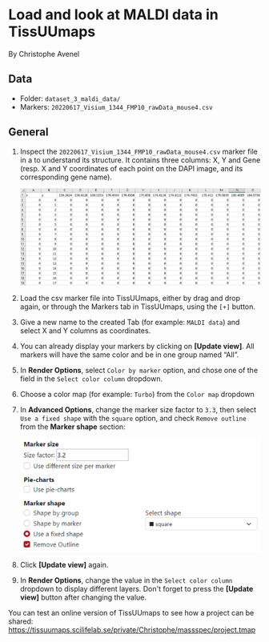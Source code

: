 # Load and look at MALDI data in TissUUmaps
By Christophe Avenel

## Data
- Folder: `dataset_3_maldi_data/`
- Markers: `20220617_Visium_1344_FMP10_rawData_mouse4.csv`

## General
1. Inspect the `20220617_Visium_1344_FMP10_rawData_mouse4.csv` marker file in a  to understand its structure. It contains three columns: X, Y and Gene (resp. X and Y coordinates of each point on the DAPI image, and its corresponding gene name).

    ![](images/maldi_excel.png?raw=true "MALDI in excel")
1. Load the csv marker file into TissUUmaps, either by drag and drop again, or through the Markers tab in TissUUmaps, using the `[+]` button.
1. Give a new name to the created Tab (for example: `MALDI data`) and select X and Y columns as coordinates.
1. You can already display your markers by clicking on **[Update view]**. All markers will have the same color and be in one group named “All”.
1. In **Render Options**, select `Color by marker` option, and chose one of the field in the `Select color column` dropdown.
1. Choose a color map (for example: `Turbo`) from the `Color map` dropdown
1. In **Advanced Options**, change the marker size factor to `3.3`, then select `Use a fixed shape` with the `square` option, and check `Remove outline` from the **Marker shape** section:
    
    ![](images/maldi_advanced_options.png?raw=true "MALDI advanced options")
1. Click **[Update view]** again.
1. In **Render Options**, change the value in the `Select color column` dropdown to display different layers. Don't forget to press the **[Update view]** button after changing the value.

You can test an online version of TissUUmaps to see how a project can be shared: https://tissuumaps.scilifelab.se/private/Christophe/massspec/project.tmap